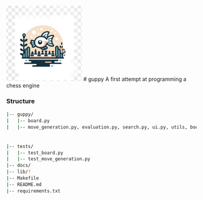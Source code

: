 <img src="guppy.png" alt="Guppy" width="200"/>
# guppy
A first attempt at programming a chess engine

### Structure
```bash
|-- guppy/
|   |-- board.py
|   |-- move_generation.py, evaluation.py, search.py, ui.py, utils, book, endgame


|-- tests/
|   |-- test_board.py
|   |-- test_move_generation.py
|-- docs/
|-- lib/?
|-- Makefile
|-- README.md
|-- requirements.txt
```
